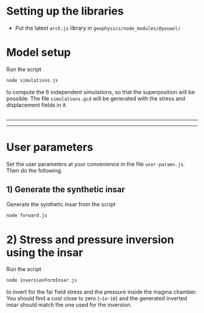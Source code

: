 # Setting up the libraries

-   Put the latest `arch.js` library in `geophysics/node_modules/@youwol/`

# Model setup

Run the script

```sh
node simulations.js
```

to compute the 6 independent simulations, so that the superposition will be possible. The file `simulations.gcd` will be generated with the stress and displacement fields in it.
<br><br>

---

---

# User parameters

Set the user parameters at your convenience in the file `user-params.js`. Then do the following.

## 1) Generate the synthetic insar

Generate the synthetic insar from the script

```sh
node forward.js
```

# 2) Stress and pressure inversion using the insar

Run the script

```sh
node inversionFormInsar.js
```

to invert for the far field stress and the pressure inside the magma chamber. You should find a cost close to zero (`~1e-10`) and the generated inverted insar should match the one used for the inversion.
